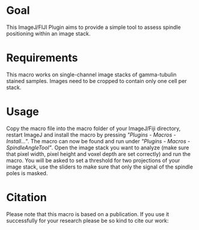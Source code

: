 # Goal
This ImageJ/FIJI Plugin aims to provide a simple tool to assess spindle positioning within an image stack.

# Requirements
This macro works on single-channel image stacks of gamma-tubulin stained samples. Images need to be cropped to contain only one cell per stack.

# Usage
Copy the macro file into the macro folder of your ImageJ/Fiji directory, restart ImageJ and install the macro by pressing *"Plugins - Macros - Install..."*. 
The macro can now be found and run under *"Plugins - Macros - SpindleAngleTool"*.
Open the image stack you want to analyze (make sure that pixel width, pixel height and voxel depth are set correctly) and run the macro.
You will be asked to set a threshold for two projections of your image stack, use the sliders to make sure that only the signal of the spindle poles is masked.

# Citation

Please note that this macro is based on a publication. If you use it successfully for your research please be so kind to cite our work:
